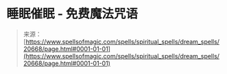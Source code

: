 <!--yml

类别：未分类

日期：2024-06-12 19:03:38

-->

# 睡眠催眠 - 免费魔法咒语

> 来源：[https://www.spellsofmagic.com/spells/spiritual_spells/dream_spells/20668/page.html#0001-01-01](https://www.spellsofmagic.com/spells/spiritual_spells/dream_spells/20668/page.html#0001-01-01)

